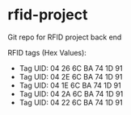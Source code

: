 # rfid-project
Git repo for RFID project back end

RFID tags (Hex Values): 
- Tag UID:  04 26 6C BA 74 1D 91
- Tag UID:  04 2E 6C BA 74 1D 91
- Tag UID:  04 1E 6C BA 74 1D 91
- Tag UID:  04 2A 6C BA 74 1D 91
- Tag UID:  04 22 6C BA 74 1D 91
